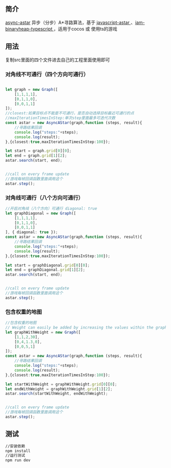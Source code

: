 ## 简介

[async-astar](https://github.com/cat9/async-astar) 异步（分步）A*寻路算法，基于 [javascript-astar
](https://github.com/bgrins/javascript-astar)、[iam-binaryheap-typescript
](https://github.com/dualface/iam-binaryheap-typescript)，适用于cocos 或 使用ts的游戏

## 用法
复制src里面的四个文件进去自己的工程里面使用即可


### 对角线不可通行（四个方向可通行）
```typescript

let graph = new Graph([
    [1,1,1,1],
    [0,1,1,0],
    [0,0,1,1]
]);
//closest:如果目标点不能是不可通行，是否自动选择目标最近可通行的点
//maxIterationTimesInStep:单次step里面最多可迭代次数
const astar = new AsyncAStar(graph,function (steps, result){
    //寻路结果回调
    console.log("steps:"+steps);
    console.log(result);
},{closest:true,maxIterationTimesInStep:100});

let start = graph.grid[0][0];
let end = graph.grid[1][2];
astar.search(start, end);


//call on every frame update
//游戏每帧回调函数里面调用这个
astar.step();

```

### 对角线可通行（八个方向可通行）
```typescript
//开启对角线（八个方向）可通行 diagonal: true
let graphDiagonal = new Graph([
    [1,1,1,1],
    [0,1,1,0],
    [0,0,1,1]
], { diagonal: true });
const astar = new AsyncAStar(graph,function (steps, result){
    //寻路结果回调
    console.log("steps:"+steps);
    console.log(result);
},{closest:true,maxIterationTimesInStep:100});

let start = graphDiagonal.grid[0][0];
let end = graphDiagonal.grid[1][2];
astar.search(start, end);


//call on every frame update
//游戏每帧回调函数里面调用这个
astar.step();

```
### 包含权重的地图
```typescript
//包含权重的地图
// Weight can easily be added by increasing the values within the graph, and where 0 is infinite (a wall)
let graphWithWeight = new Graph([
    [1,1,2,30],
    [0,4,1.3,0],
    [0,0,5,1]
]);
const astar = new AsyncAStar(graph,function (steps, result){
    //寻路结果回调
    console.log("steps:"+steps);
    console.log(result);
},{closest:true,maxIterationTimesInStep:100});

let startWithWeight = graphWithWeight.grid[0][0];
let endWithWeight = graphWithWeight.grid[1][2];
astar.search(startWithWeight, endWithWeight);


//call on every frame update
//游戏每帧回调函数里面调用这个
astar.step();

```

## 测试
```bash
//安装依赖
npm install
//运行测试
npm run dev

```
